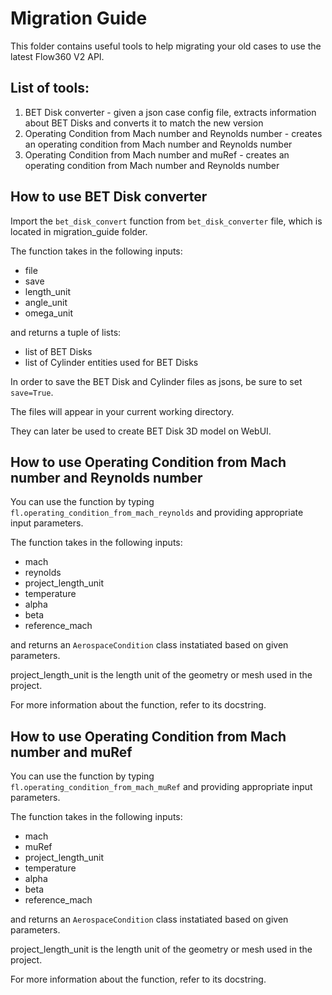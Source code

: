 # Migration Guide

This folder contains useful tools to help migrating your old cases to use the latest Flow360 V2 API. 

## List of tools:

1. BET Disk converter - given a json case config file, extracts information about BET Disks and converts it to match the new version
2. Operating Condition from Mach number and Reynolds number - creates an operating condition from Mach number and Reynolds number
3. Operating Condition from Mach number and muRef - creates an operating condition from Mach number and Reynolds number

## How to use BET Disk converter

Import the `bet_disk_convert` function from `bet_disk_converter` file, which is located in migration_guide folder.

The function takes in the following inputs:
- file
- save
- length_unit
- angle_unit
- omega_unit

and returns a tuple of lists:
- list of BET Disks
- list of Cylinder entities used for BET Disks

In order to save the BET Disk and Cylinder files as jsons, be sure to set `save=True`.

The files will appear in your current working directory.

They can later be used to create BET Disk 3D model on WebUI.

## How to use Operating Condition from Mach number and Reynolds number

You can use the function by typing `fl.operating_condition_from_mach_reynolds` and providing appropriate input parameters.

The function takes in the following inputs:
- mach
- reynolds
- project_length_unit
- temperature
- alpha
- beta
- reference_mach

and returns an `AerospaceCondition` class instatiated based on given parameters.

project_length_unit is the length unit of the geometry or mesh used in the project.

For more information about the function, refer to its docstring.

## How to use Operating Condition from Mach number and muRef

You can use the function by typing `fl.operating_condition_from_mach_muRef` and providing appropriate input parameters.

The function takes in the following inputs:
- mach
- muRef
- project_length_unit
- temperature
- alpha
- beta
- reference_mach

and returns an `AerospaceCondition` class instatiated based on given parameters.

project_length_unit is the length unit of the geometry or mesh used in the project.

For more information about the function, refer to its docstring.